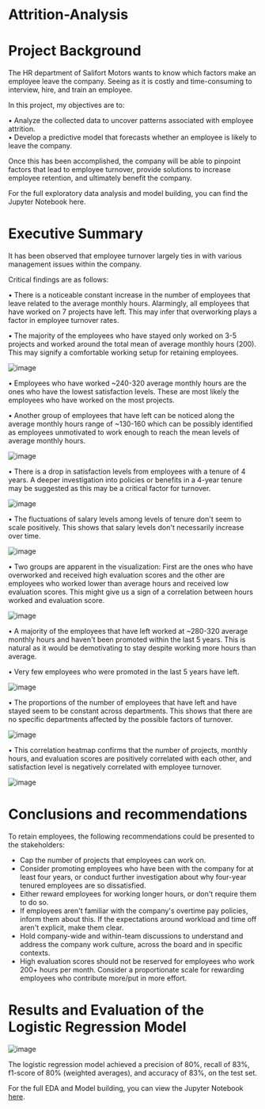 # Attrition-Analysis

# Project Background
The HR department of Salifort Motors wants to know which factors make an employee leave the company. Seeing as it is costly and time-consuming to interview, hire, and train an employee.

In this project, my objectives are to: <br/>

  • Analyze the collected data to uncover patterns associated with employee attrition. <br/>
  • Develop a predictive model that forecasts whether an employee is likely to leave the company.

Once this has been accomplished, the company will be able to pinpoint factors that lead to employee turnover, provide solutions to increase employee retention, and ultimately benefit the company.

For the full exploratory data analysis and model building, you can find the Jupyter Notebook here.

# Executive Summary
It has been observed that employee turnover largely ties in with various management issues within the company.

Critical findings are as follows:

  • There is a noticeable constant increase in the number of employees that leave related to the average monthly hours. Alarmingly, all employees that have worked on 7 projects have left. This may infer that overworking plays a factor in employee turnover rates. <br/>
  
  • The majority of the employees who have stayed only worked on 3-5 projects and worked around the total mean of average monthly hours (200). This may signify a comfortable working setup for retaining employees.
  
![image](https://github.com/user-attachments/assets/74904732-825a-49c5-92a9-bd25259124bf)

  • Employees who have worked ~240-320 average monthly hours are the ones who have the lowest satisfaction levels. These are most likely the employees who have worked on the most projects. <br/>
  
  • Another group of employees that have left can be noticed along the average monthly hours range of ~130-160 which can be possibly identified as employees unmotivated to work enough to reach the mean levels of average monthly hours.

![image](https://github.com/user-attachments/assets/d2a8a908-3607-4b0f-b212-bdc8294b6c74)

  • There is a drop in satisfaction levels from employees with a tenure of 4 years. A deeper investigation into policies or benefits in a 4-year tenure may be suggested as this may be a critical factor for turnover.

![image](https://github.com/user-attachments/assets/2aecd7b9-c1f2-47b7-8536-d187639b7617)

  • The fluctuations of salary levels among levels of tenure don't seem to scale positively. This shows that salary levels don't necessarily increase over time. 

![image](https://github.com/user-attachments/assets/e4cbcf96-39a6-4071-a4f5-d9f9159060f0)

  • Two groups are apparent in the visualization: First are the ones who have overworked and received high evaluation scores and the other are employees who worked lower than average hours and received low evaluation scores. This might give us a sign of a correlation between hours worked and evaluation score.

![image](https://github.com/user-attachments/assets/6012005c-0a5d-4ebb-874e-fdb56d060bd4)

  • A majority of the employees that have left worked at ~280-320 average monthly hours and haven't been promoted within the last 5 years. This is natural as it would be demotivating to stay despite working more hours than average.
  
  • Very few employees who were promoted in the last 5 years have left.

![image](https://github.com/user-attachments/assets/4cdfba74-1e60-4513-b6de-69ac63e2e0f0)

  • The proportions of the number of employees that have left and have stayed seem to be constant across departments. This shows that there are no specific departments affected by the possible factors of turnover.

![image](https://github.com/user-attachments/assets/d6de3c81-a8a3-48b7-af21-1c2ec2931328)

  • This correlation heatmap confirms that the number of projects, monthly hours, and evaluation scores are positively correlated with each other, and satisfaction level is negatively correlated with employee turnover.

![image](https://github.com/user-attachments/assets/13638043-65b8-4d6e-8128-6e242ff51a63)

# Conclusions and recommendations

To retain employees, the following recommendations could be presented to the stakeholders:

* Cap the number of projects that employees can work on.
* Consider promoting employees who have been with the company for at least four years, or conduct further investigation about why four-year tenured employees are so dissatisfied. 
* Either reward employees for working longer hours, or don't require them to do so. 
* If employees aren't familiar with the company's overtime pay policies, inform them about this. If the expectations around workload and time off aren't explicit, make them clear. 
* Hold company-wide and within-team discussions to understand and address the company work culture, across the board and in specific contexts. 
* High evaluation scores should not be reserved for employees who work 200+ hours per month. Consider a proportionate scale for rewarding employees who contribute more/put in more effort. 

# Results and Evaluation of the Logistic Regression Model

![image](https://github.com/user-attachments/assets/1d940380-eddc-4506-ab18-076111f9fbda)

The logistic regression model achieved a precision of 80%, recall of 83%, f1-score of 80% (weighted averages), and accuracy of 83%, on the test set.

For the full EDA and Model building, you can view the Jupyter Notebook [here](https://nbviewer.org/github/MylesQuiambao/Attrition-Analysis/blob/main/Attrition-Analysis.ipynb).
